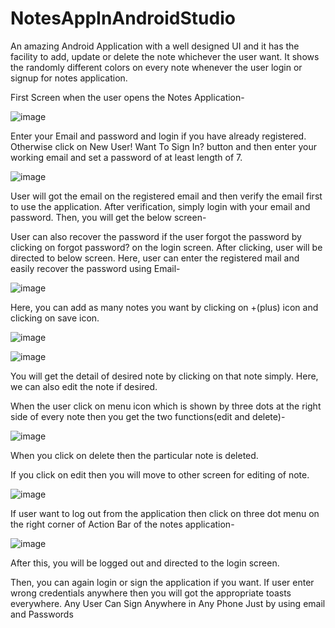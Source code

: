 # NotesAppInAndroidStudio

An amazing Android Application with a well designed UI and it has the facility to add, update or delete the note whichever the user want. It shows the randomly different colors on every note whenever the user login or signup for notes application.

First Screen when the user opens the Notes Application- 

![image](https://user-images.githubusercontent.com/64765400/111020731-d523ab00-837c-11eb-9f35-8a1cdceab0c0.png)


Enter your Email and password and login if you have already registered. Otherwise click on New User! Want To Sign In? button and then enter your working email and set a password of at least length of 7.

![image](https://user-images.githubusercontent.com/64765400/111020743-ea003e80-837c-11eb-98ed-608e8394a1ac.png)


User will got the email on the registered email and then verify the email first to use the application. After verification, simply login with your email and password. Then, you will get the below screen- 

User can also recover the password if the user forgot the password by clicking on forgot password? on the login screen. After clicking, user will be directed to below screen. Here, user can enter the registered mail and easily recover the password using Email-

![image](https://user-images.githubusercontent.com/64765400/111020763-0c925780-837d-11eb-8485-8b3f0c1da96f.png)


Here, you can add as many notes you want by clicking on +(plus) icon and clicking on save icon. 

![image](https://user-images.githubusercontent.com/64765400/111020771-14ea9280-837d-11eb-8aad-53cf6dec83a3.png)

![image](https://user-images.githubusercontent.com/64765400/111020778-22078180-837d-11eb-81fe-ab4f91862de5.png)


You will get the detail of desired note by clicking on that note simply. Here, we can also edit the note if desired. 

When the user click on menu icon which is shown by three dots at the right side of every note then you get the two functions(edit and delete)- 

![image](https://user-images.githubusercontent.com/64765400/111020786-2e8bda00-837d-11eb-868f-a5c3160d1a83.png)


When you click on delete then the particular note is deleted.

If you click on edit then you will move to other screen for editing of note.

![image](https://user-images.githubusercontent.com/64765400/111020797-3cd9f600-837d-11eb-9d3d-8af98bdea6da.png)



If user want to log out from the application then click on three dot menu on the right corner of Action Bar of the notes application-

![image](https://user-images.githubusercontent.com/64765400/111020816-4f542f80-837d-11eb-86ea-5b7713d12ccc.png)


After this, you will be logged out and directed to the login screen. 

Then, you can again login or sign the application if you want. If user enter wrong credentials anywhere then you will got the appropriate toasts everywhere.
Any User Can Sign Anywhere in Any Phone Just by using email and Passwords
